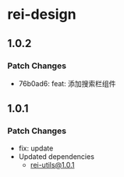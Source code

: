 # rei-design

## 1.0.2

### Patch Changes

- 76b0ad6: feat: 添加搜索栏组件

## 1.0.1

### Patch Changes

- fix: update
- Updated dependencies
  - rei-utils@1.0.1
